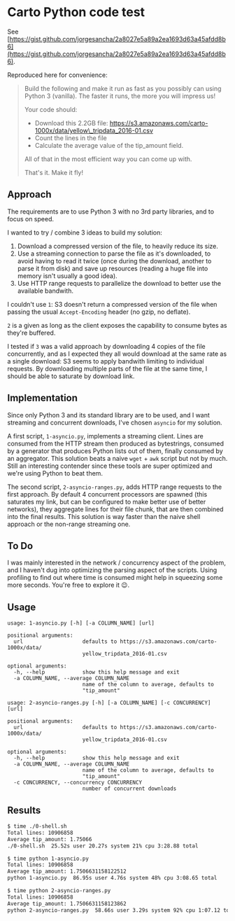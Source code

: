 # Carto Python code test

See [https://gist.github.com/jorgesancha/2a8027e5a89a2ea1693d63a45afdd8b6](https://gist.github.com/jorgesancha/2a8027e5a89a2ea1693d63a45afdd8b6).

Reproduced here for convenience:

> Build the following and make it run as fast as you possibly can using Python 3 (vanilla). The faster it runs, the more you will impress us!
>
> Your code should:
>
> * Download this 2.2GB file: https://s3.amazonaws.com/carto-1000x/data/yellow\_tripdata_2016-01.csv
> * Count the lines in the file
> * Calculate the average value of the tip_amount field.
>
> All of that in the most efficient way you can come up with.
>
> That's it. Make it fly!

## Approach

The requirements are to use Python 3 with no 3rd party libraries, and to focus on speed.

I wanted to try / combine 3 ideas to build my solution:

1. Download a compressed version of the file, to heavily reduce its size.
2. Use a streaming connection to parse the file as it's downloaded, to avoid having to read it twice (once during the download, another to parse it from disk) and save up resources (reading a huge file into memory isn't usually a good idea).
3. Use HTTP range requests to parallelize the download to better use the available bandwith.

I couldn't use `1`: S3 doesn't return a compressed version of the file when passing the usual `Accept-Encoding` header (no gzip, no deflate).

`2` is a given as long as the client exposes the capability to consume bytes as they're buffered.

I tested if `3` was a valid approach by downloading 4 copies of the file concurrently, and as I expected they all would download at the same rate as a single download: S3 seems to apply bandwith limiting to individual requests. By downloading multiple parts of the file at the same time, I should be able to saturate by download link.

## Implementation

Since only Python 3 and its standard library are to be used, and I want streaming and concurrent downloads, I've chosen `asyncio` for my solution.

A first script, `1-asyncio.py`, implements a streaming client. Lines are consumed from the HTTP stream then produced as bytestrings, consumed by a generator that produces Python lists out of them, finally consumed by an aggregator. This solution beats a naive `wget` + `awk` script but not by much. Still an interesting contender since these tools are super optimized and we're using Python to beat them.

The second script, `2-asyncio-ranges.py`, adds HTTP range requests to the first approach. By default 4 concurrent processors are spawned (this saturates my link, but can be configured to make better use of better networks), they aggregate lines for their file chunk, that are then combined into the final results. This solution is way faster than the naive shell approach or the non-range streaming one.

## To Do

I was mainly interested in the network / concurrency aspect of the problem, and I haven't dug into optimizing the parsing aspect of the scripts. Using profiling to find out where time is consumed might help in squeezing some more seconds. You're free to explore it :wink:.

## Usage

```
usage: 1-asyncio.py [-h] [-a COLUMN_NAME] [url]

positional arguments:
  url                   defaults to https://s3.amazonaws.com/carto-1000x/data/
                        yellow_tripdata_2016-01.csv

optional arguments:
  -h, --help            show this help message and exit
  -a COLUMN_NAME, --average COLUMN_NAME
                        name of the column to average, defaults to
                        "tip_amount"
```

```
usage: 2-asyncio-ranges.py [-h] [-a COLUMN_NAME] [-c CONCURRENCY] [url]

positional arguments:
  url                   defaults to https://s3.amazonaws.com/carto-1000x/data/
                        yellow_tripdata_2016-01.csv

optional arguments:
  -h, --help            show this help message and exit
  -a COLUMN_NAME, --average COLUMN_NAME
                        name of the column to average, defaults to
                        "tip_amount"
  -c CONCURRENCY, --concurrency CONCURRENCY
                        number of concurrent downloads
```

## Results

```bash
$ time ./0-shell.sh
Total lines: 10906858
Average tip_amount: 1.75066
./0-shell.sh  25.52s user 20.27s system 21% cpu 3:28.88 total

$ time python 1-asyncio.py
Total lines: 10906858
Average tip_amount: 1.7506631158122512
python 1-asyncio.py  86.95s user 4.76s system 48% cpu 3:08.65 total

$ time python 2-asyncio-ranges.py
Total lines: 10906858
Average tip_amount: 1.7506631158123862
python 2-asyncio-ranges.py  58.66s user 3.29s system 92% cpu 1:07.12 total
```

